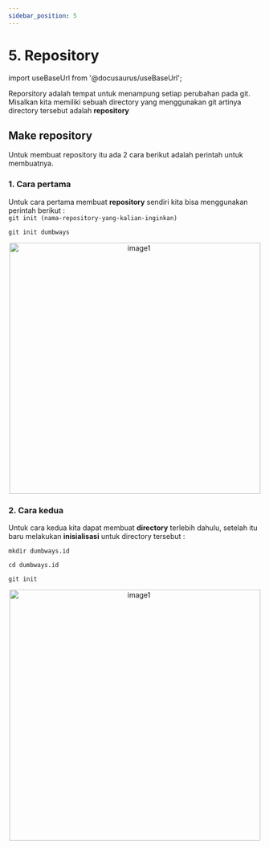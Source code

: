 ```yaml
---
sidebar_position: 5
---
```


# 5. Repository

import useBaseUrl from '@docusaurus/useBaseUrl';

Reporsitory adalah tempat untuk menampung setiap perubahan pada git. Misalkan kita memiliki sebuah directory yang menggunakan git artinya directory tersebut adalah **repository**

## Make repository
Untuk membuat repository itu ada 2 cara berikut adalah perintah untuk membuatnya.

### 1. Cara pertama
Untuk cara pertama membuat **repository** sendiri kita bisa menggunakan perintah berikut :                
 `git init (nama-repository-yang-kalian-inginkan)` 

```shell
git init dumbways
```

<center>
<img alt="image1" src={useBaseUrl('img/docs/git9.png')} height="500px"/>
</center>

### 2. Cara kedua
Untuk cara kedua kita dapat membuat **directory** terlebih dahulu, setelah itu baru melakukan **inisialisasi** untuk directory tersebut :

```shell
mkdir dumbways.id
```

```shell
cd dumbways.id
```

```shell
git init
```

<center>
<img alt="image1" src={useBaseUrl('img/docs/git10.png')} height="500px"/>
</center>
